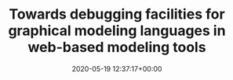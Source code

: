 ---
advisors:
- gertrude-kappel
authors:
- Hansjörg Eder
categories: []
date: '2020-05-19 12:37:17+00:00'
external_link: ''
image:
  caption: ''
  focal_point: ''
  preview_only: false
slides: ''
summary: ''
tags:
- Ongoing
title: Towards debugging facilities for graphical modeling languages in web-based
  modeling tools
url_code: ''
url_pdf: ''
url_slides: ''
url_video: ''
---